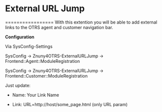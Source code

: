 # External URL Jump
=================
With this extention you will be able to add external links to the OTRS agent and customer navigation bar.

**Configuration**

Via SysConfig-Settings

SysConfig -> Znuny4OTRS-ExternalURLJump -> Frontend::Agent::ModuleRegistration

SysConfig -> Znuny4OTRS-ExternalURLJump -> Frontend::Customer::ModuleRegistration

Just update:

* Name: Your Link Name

* Link: URL=http://host/some_page.html (only URL param)
